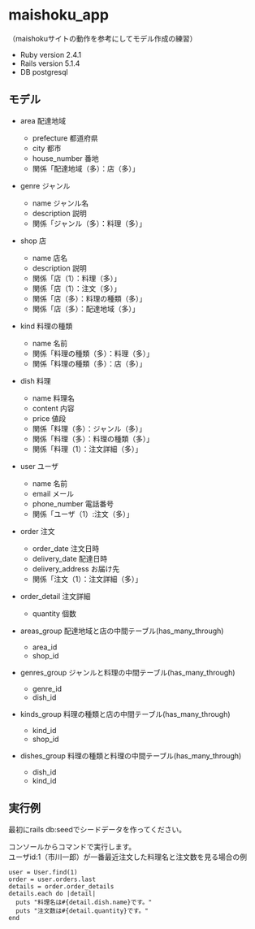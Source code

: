 # maishoku_app  
（maishokuサイトの動作を参考にしてモデル作成の練習）  

* Ruby version 2.4.1  
* Rails version 5.1.4  
* DB postgresql  

## モデル  

* area 配達地域  
  * prefecture 都道府県  
  * city 都市  
  * house_number 番地  
  * 関係「配達地域（多）：店（多）」  

* genre ジャンル  
  * name ジャンル名  
  * description 説明  
  * 関係「ジャンル（多）：料理（多）」  

* shop 店  
  * name 店名  
  * description 説明  
  * 関係「店（1）：料理（多）」  
  * 関係「店（1）：注文（多）」  
  * 関係「店（多）：料理の種類（多）」  
  * 関係「店（多）：配達地域（多）」  

* kind 料理の種類  
  * name 名前  
  * 関係「料理の種類（多）：料理（多）」  
  * 関係「料理の種類（多）：店（多）」  

* dish 料理  
  * name 料理名  
  * content 内容  
  * price 値段  
  * 関係「料理（多）：ジャンル（多）」  
  * 関係「料理（多）：料理の種類（多）」  
  * 関係「料理（1）：注文詳細（多）」  

* user ユーザ  
  * name 名前  
  * email メール  
  * phone_number 電話番号  
  * 関係「ユーザ（1）:注文（多）」  

* order 注文  
  * order_date 注文日時  
  * delivery_date 配達日時  
  * delivery_address お届け先  
  * 関係「注文（1）：注文詳細（多）」  

* order_detail 注文詳細  
  * quantity 個数  

* areas_group 配達地域と店の中間テーブル(has_many_through)  
  * area_id  
  * shop_id  

* genres_group ジャンルと料理の中間テーブル(has_many_through)  
  * genre_id  
  * dish_id  

* kinds_group 料理の種類と店の中間テーブル(has_many_through)  
  * kind_id  
  * shop_id  

* dishes_group 料理の種類と料理の中間テーブル(has_many_through)  
  * dish_id  
  * kind_id  

## 実行例  
最初にrails db:seedでシードデータを作ってください。  

コンソールからコマンドで実行します。  
ユーザid:1（市川一郎）が一番最近注文した料理名と注文数を見る場合の例  

```
user = User.find(1)
order = user.orders.last
details = order.order_details
details.each do |detail|
  puts "料理名は#{detail.dish.name}です。"
  puts "注文数は#{detail.quantity}です。"
end
```
